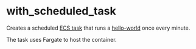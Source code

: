 # with_scheduled_task

Creates a scheduled [ECS task](https://docs.aws.amazon.com/AmazonECS/latest/developerguide/scheduling_tasks.html)
that runs a [hello-world](https://hub.docker.com/_/hello-world) once every minute.

The task uses Fargate to host the container.